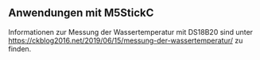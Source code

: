 ## Anwendungen mit M5StickC

Informationen zur Messung der Wassertemperatur mit DS18B20 sind unter https://ckblog2016.net/2019/06/15/messung-der-wassertemperatur/ zu finden.